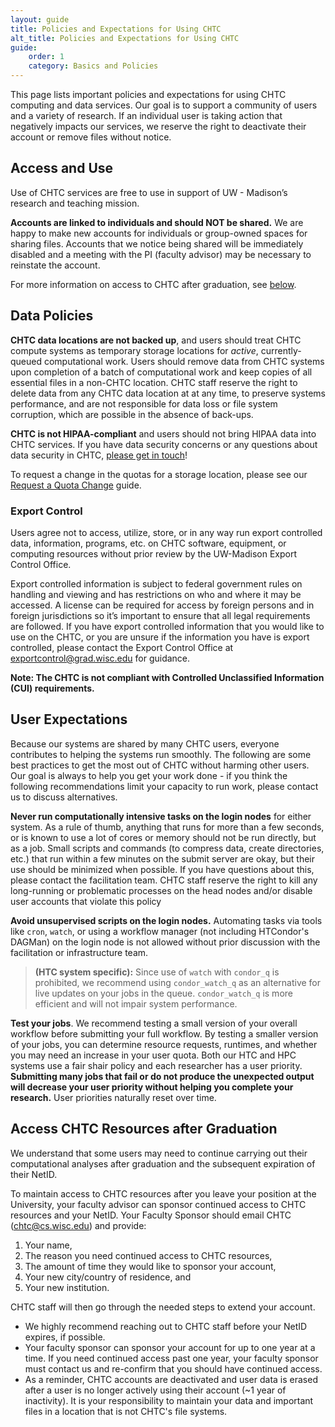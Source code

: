 ```yaml
---
layout: guide
title: Policies and Expectations for Using CHTC
alt_title: Policies and Expectations for Using CHTC
guide:
    order: 1
    category: Basics and Policies
---
```



This page lists important policies and expectations for using CHTC computing and 
data services. Our goal is to support a community of users and a variety of 
research. If an individual user is taking 
action that negatively impacts our services, we reserve the right to 
deactivate their account or remove files without notice. 

## Access and Use

Use of CHTC services are free to use in support of UW - Madison’s research and 
teaching mission.

**Accounts are linked to individuals and should NOT be shared.** We are happy to make new
accounts for individuals or group-owned spaces for sharing files. Accounts that we 
notice being shared will be immediately disabled and a meeting with the PI 
(faculty advisor) may be necessary to reinstate the account.

For more information on access to CHTC after graduation, see [below](#access-chtc-resources-after-graduation).

## Data Policies

**CHTC data locations are not backed up**, and users should
treat CHTC compute systems as temporary storage locations for *active*,
currently-queued computational work. Users should remove data from CHTC
systems upon completion of a batch of computational work and keep copies of
all essential files in a non-CHTC location. CHTC staff reserve the right
to delete data from any CHTC data location at at any time, to preserve
systems performance, and are not responsible for data loss or file system
corruption, which are possible in the absence of back-ups.

**CHTC is not HIPAA-compliant** and users should not bring HIPAA data into 
CHTC services. If you have data security concerns or any questions about 
data security in CHTC, [please get in touch](https://chtc.cs.wisc.edu/uw-research-computing/get-help.html)! 

To request a change in the quotas for a storage location, please see
our [Request a Quota Change](quota-request) guide.

### Export Control

Users agree not to access, utilize, store, or in any way run export controlled data, information, 
programs, etc. on CHTC software, equipment, or computing resources without prior review by the 
UW-Madison Export Control Office.

Export controlled information is subject to federal government rules on handling and viewing and has 
restrictions on who and where it may be accessed. A license can be required for access by foreign 
persons and in foreign jurisdictions so it’s important to ensure that all legal requirements are 
followed.
If you have export controlled information that you would like to use on the CHTC, or you are unsure 
if the information you have is export controlled, please contact the Export Control Office at 
[exportcontrol@grad.wisc.edu](mailto:exportcontrol@grad.wisc.edu) for guidance.

**Note: The CHTC is not compliant with Controlled Unclassified Information (CUI) requirements.**

## User Expectations

Because our systems are shared by many CHTC users, everyone contributes to 
helping the systems run smoothly. The following are some best practices 
to get the most out of CHTC without harming other users. Our goal 
is always to help you get your work done - if you think the following recommendations 
limit your capacity to run work, please contact us to discuss alternatives. 

**Never run computationally intensive tasks on the login nodes** for either 
system. As a rule of thumb, anything that runs for more than a few seconds, or 
is known to use a lot of cores or memory should not be run directly, but as a job. 
Small scripts and commands (to compress data, create directories,
etc.) that run within a few minutes on the submit server are okay,
but their use should be minimized when possible. If you have questions about this, 
please contact the facilitation team. CHTC staff reserve the right to kill any long-running or problematic processes on the 
head nodes and/or disable user accounts that violate this policy

**Avoid unsupervised scripts on the login nodes.** Automating tasks via tools like 
`cron`, `watch`, or using a workflow manager (not including HTCondor's DAGMan) on the login node is not allowed without prior 
discussion with the facilitation or infrastructure team. 

> **(HTC system specific):** Since use of `watch` with `condor_q` is prohibited, 
we recommend using `condor_watch_q` as an alternative for live updates on your jobs 
in the queue. `condor_watch_q` is more efficient and will not impair system performance. 

**Test your jobs**. We recommend testing a small version of your overall workflow 
before submitting your full workflow. By testing a smaller version of your jobs, 
you can determine resource requests, runtimes, and whether you may need an increase 
in your user quota. Both our HTC and HPC systems use a fair shair policy and each 
researcher has a user priority. **Submitting many jobs that fail or do not produce 
the unexpected output will decrease your user priority without helping you complete 
your research.**  User priorities naturally reset over time. 

## Access CHTC Resources after Graduation

We understand that some users may need to continue carrying out their computational 
analyses after graduation and the subsequent expiration of their NetID. 

To maintain access to CHTC resources after you leave your position at the University, 
your faculty advisor can sponsor continued access to CHTC resources and your NetID. 
Your Faculty Sponsor should email CHTC (chtc@cs.wisc.edu) and provide:

1. Your name,
1. The reason you need continued access to CHTC resources,
1. The amount of time they would like to sponsor your account,
1. Your new city/country of residence, and 
1. Your new institution. 

CHTC staff will then go through the needed steps to extend your account. 

* We highly recommend reaching out to CHTC staff before your NetID expires, if possible. 
* Your faculty sponsor can sponsor your account for up to one year at a time. If 
you need continued access past one year, your faculty sponsor must contact us and 
re-confirm that you should have continued access. 
* As a reminder, CHTC accounts are deactivated and user data is erased after a user 
is no longer actively using their account (~1 year of inactivity). It is your responsibility
to maintain your data and important files in a location that is not CHTC's file systems. 
